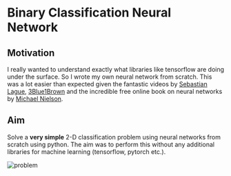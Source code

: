 # Binary Classification Neural Network

## Motivation

I really wanted to understand exactly what libraries like tensorflow are doing under the surface. So I wrote my own neural network from scratch. This was a lot easier than expected given the fantastic videos by [Sebastian Lague](https://www.youtube.com/watch?v=hfMk-kjRv4c&t=2249s), [3Blue1Brown](https://www.youtube.com/watch?v=aircAruvnKk&list=PLZHQObOWTQDNU6R1_67000Dx_ZCJB-3pi) and the incredible free online book on neural networks by [Michael Nielson](http://neuralnetworksanddeeplearning.com).


## Aim

Solve a **very simple** 2-D classification problem using neural networks from scratch using python. The aim was to perform this without any additional libraries for machine learning (tensorflow, pytorch etc.).

![problem](https://github.com/harryh1ll/neural-network/figs/problem.png)



